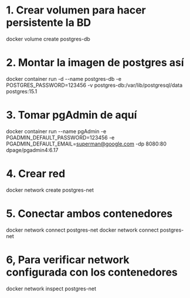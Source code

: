 # 1. Crear volumen para hacer persistente la BD

docker volume create postgres-db

# 2. Montar la imagen de postgres así
docker container run -d --name postgres-db -e POSTGRES_PASSWORD=123456 -v postgres-db:/var/lib/postgresql/data postgres:15.1

# 3. Tomar pgAdmin de aquí
docker container run --name pgAdmin -e PGADMIN_DEFAULT_PASSWORD=123456 -e PGADMIN_DEFAULT_EMAIL=superman@google.com -dp 8080:80 dpage/pgadmin4:6.17

# 4. Crear red
docker network create postgres-net

# 5. Conectar ambos contenedores
docker network connect postgres-net <container-id-postgres>
docker network connect postgres-net <container-id-pgadmin>

# 6, Para verificar network configurada con los contenedores
docker network inspect postgres-net